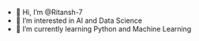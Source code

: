 - 👋 Hi, I’m @Ritansh-7
- 👀 I’m interested in AI and Data Science 
- 🌱 I’m currently learning Python and Machine Learning
